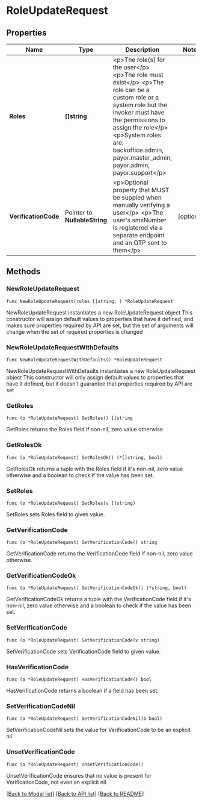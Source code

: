 # RoleUpdateRequest

## Properties

Name | Type | Description | Notes
------------ | ------------- | ------------- | -------------
**Roles** | **[]string** | &lt;p&gt;The role(s) for the user&lt;/p&gt; &lt;p&gt;The role must exist&lt;/p&gt; &lt;p&gt;The role can be a custom role or a system role but the invoker must have the permissions to assign the role&lt;/p&gt; &lt;p&gt;System roles are: backoffice.admin, payor.master_admin, payor.admin, payor.support&lt;/p&gt;  | 
**VerificationCode** | Pointer to **NullableString** | &lt;p&gt;Optional property that MUST be suppied when manually verifying a user&lt;/p&gt; &lt;p&gt;The user&#39;s smsNumber is registered via a separate endpoint and an OTP sent to them&lt;/p&gt;  | [optional] 

## Methods

### NewRoleUpdateRequest

`func NewRoleUpdateRequest(roles []string, ) *RoleUpdateRequest`

NewRoleUpdateRequest instantiates a new RoleUpdateRequest object
This constructor will assign default values to properties that have it defined,
and makes sure properties required by API are set, but the set of arguments
will change when the set of required properties is changed

### NewRoleUpdateRequestWithDefaults

`func NewRoleUpdateRequestWithDefaults() *RoleUpdateRequest`

NewRoleUpdateRequestWithDefaults instantiates a new RoleUpdateRequest object
This constructor will only assign default values to properties that have it defined,
but it doesn't guarantee that properties required by API are set

### GetRoles

`func (o *RoleUpdateRequest) GetRoles() []string`

GetRoles returns the Roles field if non-nil, zero value otherwise.

### GetRolesOk

`func (o *RoleUpdateRequest) GetRolesOk() (*[]string, bool)`

GetRolesOk returns a tuple with the Roles field if it's non-nil, zero value otherwise
and a boolean to check if the value has been set.

### SetRoles

`func (o *RoleUpdateRequest) SetRoles(v []string)`

SetRoles sets Roles field to given value.


### GetVerificationCode

`func (o *RoleUpdateRequest) GetVerificationCode() string`

GetVerificationCode returns the VerificationCode field if non-nil, zero value otherwise.

### GetVerificationCodeOk

`func (o *RoleUpdateRequest) GetVerificationCodeOk() (*string, bool)`

GetVerificationCodeOk returns a tuple with the VerificationCode field if it's non-nil, zero value otherwise
and a boolean to check if the value has been set.

### SetVerificationCode

`func (o *RoleUpdateRequest) SetVerificationCode(v string)`

SetVerificationCode sets VerificationCode field to given value.

### HasVerificationCode

`func (o *RoleUpdateRequest) HasVerificationCode() bool`

HasVerificationCode returns a boolean if a field has been set.

### SetVerificationCodeNil

`func (o *RoleUpdateRequest) SetVerificationCodeNil(b bool)`

 SetVerificationCodeNil sets the value for VerificationCode to be an explicit nil

### UnsetVerificationCode
`func (o *RoleUpdateRequest) UnsetVerificationCode()`

UnsetVerificationCode ensures that no value is present for VerificationCode, not even an explicit nil

[[Back to Model list]](../README.md#documentation-for-models) [[Back to API list]](../README.md#documentation-for-api-endpoints) [[Back to README]](../README.md)


